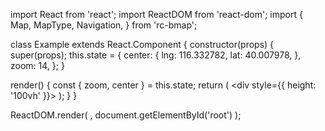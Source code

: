 import React from 'react';
import ReactDOM from 'react-dom';
import {
  Map,
  MapType,
  Navigation,
} from 'rc-bmap';

class Example extends React.Component {
  constructor(props) {
    super(props);
    this.state = {
      center: {
        lng: 116.332782,
        lat: 40.007978,
      },
      zoom: 14,
    };
  }

  render() {
    const {
      zoom, center
    } = this.state;
    return (
      <div style={{ height: '100vh' }}>
        <Map
          ak="dbLUj1nQTvDvKXkov5fhnH5HIE88RUEO"
          center={center}
          zoom={zoom}
        >
            <Navigation />
        </Map>
      </div>
    );
  }
}

ReactDOM.render(
  <Example />, 
  document.getElementById('root')
);
